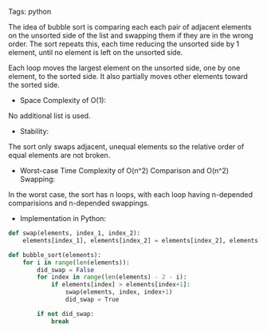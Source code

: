 Tags: python

The idea of bubble sort is comparing each each pair of adjacent elements on the unsorted side of the list and swapping them if they are in the wrong order. The sort repeats this, each time reducing the unsorted side by 1 element, until no element is left on the unsorted side.

Each loop moves the largest element on the unsorted side, one by one element, to the sorted side. It also partially moves other elements toward the sorted side.

- Space Complexity of O(1):

No additional list is used.

- Stability:

The sort only swaps adjacent, unequal elements so the relative order of equal elements are not broken.

- Worst-case Time Complexity of O(n^2) Comparison and O(n^2) Swapping:

In the worst case, the sort has n loops, with each loop having n-depended comparisions and n-depended swappings.

- Implementation in Python:

```python
def swap(elements, index_1, index_2):
    elements[index_1], elements[index_2] = elements[index_2], elements[index_1]

def bubble_sort(elements):
    for i in range(len(elements)):
        did_swap = False
        for index in range(len(elements) - 2 - i):
            if elements[index] > elements[index+1]:
                swap(elements, index, index+1)
                did_swap = True

        if not did_swap:
            break
```
